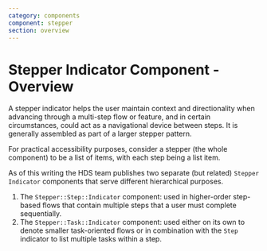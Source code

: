 ```yaml
---
category: components
component: stepper
section: overview
---
```


# Stepper Indicator Component - Overview

A stepper indicator helps the user maintain context and directionality when advancing through a multi-step flow or feature, and in certain circumstances, could act as a navigational device between steps. It is generally assembled as part of a larger stepper pattern.

For practical accessibility purposes, consider a stepper (the whole component) to be a list of items, with each step being a list item.

As of this writing the HDS team publishes two separate (but related) `Stepper Indicator` components that serve different hierarchical purposes.

1.  The `Stepper::Step::Indicator` component: used in higher-order step-based flows that contain multiple steps that a user must complete sequentially.
2.  The `Stepper::Task::Indicator` component: used either on its own to denote smaller task-oriented flows or in combination with the `Step` indicator to list multiple tasks within a step.